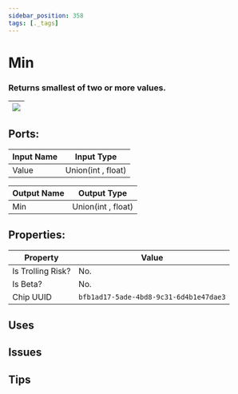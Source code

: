 ```yaml
---
sidebar_position: 358
tags: [._tags]
---
```


# Min


### Returns smallest of two or more values.

| ![](https://images-ext-2.discordapp.net/external/MPmIaQzlEPmgGWlgi-WxBBXt0Bjv_zWPkg1y1f_sy3s/https/www.recroomcircuits.com/image/circuit/absolute-value?width=206&height=108) |
|-----|

## Ports:

| Input Name | Input Type |
|-----------|-----------|
| Value | Union(int , float) |

| Output Name | Output Type |
|-----------|-----------|
| Min | Union(int , float) |

## Properties:

| Property  | Value |
|-------------------|-----------|
| Is Trolling Risk? | No. |
| Is Beta? | No. |
| Chip UUID | `bfb1ad17-5ade-4bd8-9c31-6d4b1e47dae3` |

## Uses

## Issues

## Tips